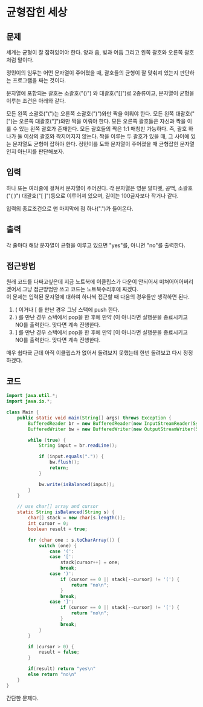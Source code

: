 # 균형잡힌 세상
## 문제
세계는 균형이 잘 잡혀있어야 한다. 양과 음, 빛과 어둠 그리고 왼쪽 괄호와 오른쪽 괄호처럼 말이다.

정민이의 임무는 어떤 문자열이 주어졌을 때, 괄호들의 균형이 잘 맞춰져 있는지 판단하는 프로그램을 짜는 것이다.

문자열에 포함되는 괄호는 소괄호("()") 와 대괄호("[]")로 2종류이고, 문자열이 균형을 이루는 조건은 아래와 같다.

모든 왼쪽 소괄호("(")는 오른쪽 소괄호(")")와만 짝을 이뤄야 한다.
모든 왼쪽 대괄호("[")는 오른쪽 대괄호("]")와만 짝을 이뤄야 한다.
모든 오른쪽 괄호들은 자신과 짝을 이룰 수 있는 왼쪽 괄호가 존재한다.
모든 괄호들의 짝은 1:1 매칭만 가능하다. 즉, 괄호 하나가 둘 이상의 괄호와 짝지어지지 않는다.
짝을 이루는 두 괄호가 있을 때, 그 사이에 있는 문자열도 균형이 잡혀야 한다.
정민이를 도와 문자열이 주어졌을 때 균형잡힌 문자열인지 아닌지를 판단해보자.   
## 입력
하나 또는 여러줄에 걸쳐서 문자열이 주어진다. 각 문자열은 영문 알파벳, 공백, 소괄호("( )") 대괄호("[ ]")등으로 이루어져 있으며, 길이는 100글자보다 작거나 같다.

입력의 종료조건으로 맨 마지막에 점 하나(".")가 들어온다.

## 출력
각 줄마다 해당 문자열이 균형을 이루고 있으면 "yes"를, 아니면 "no"를 출력한다.   

## 접근방법 
원래 코드를 다짜고싶은데 지금 노트북에 이클립스가 다운이 안되어서 미쳐어어어버리겠어서 그냥 접근방법만 쓰고 코드는 노트북수리후에 짜겠다.   
이 문제는 입력된 문자열에 대하여 하나씩 접근할 때 다음의 경우들만 생각하면 된다. 
1. ( 이거나 [ 를 만난 경우
그냥 스택에 push 한다.    
2. ) 를 만난 경우
스택에서 pop을 한 후에 만약 (이 아니라면 실행문을 종료시키고 NO를 출력한다. 맞다면 계속 진행한다.   
3. ] 를 만난 경우
스택에서 pop을 한 후에 만약 [이 아니라면 실행문을 종료시키고 NO를 출력한다. 맞다면 계속 진행한다.   

매우 쉽다킄 근데 아직 이클립스가 없어서 돌려보지 못했는데 한번 돌려보고 다시 정정하겠다.   

## 코드
```java 
import java.util.*;
import java.io.*;

class Main {
    public static void main(String[] args) throws Exception {
        BufferedReader br = new BufferedReader(new InputStreamReader(System.in));
        BufferedWriter bw = new BufferedWriter(new OutputStreamWriter(System.out));

        while (true) {
            String input = br.readLine();

            if (input.equals(".")) {
                bw.flush();
                return;
            }

            bw.write(isBalanced(input));
        }
    }

    // use char[] array and cursor
    static String isBalanced(String s) {
        char[] stack = new char[s.length()];
        int cursor = 0;
        boolean result = true;

        for (char one : s.toCharArray()) {
            switch (one) {
                case '(':
                case '[':
                    stack[cursor++] = one;
                    break;
                case ')':
                    if (cursor == 0 || stack[--cursor] != '(') {
                        return "no\n";
                    }
                    break;
                case ']':
                    if (cursor == 0 || stack[--cursor] != '[') {
                        return "no\n";
                    }
                    break;
            }
        }

        if (cursor > 0) {
            result = false;
        }

        if(result) return "yes\n"
        else return "no\n"
    }
}
```

간단한 문제다.
